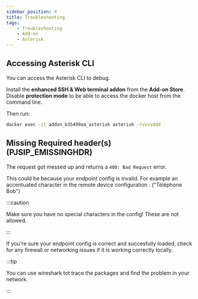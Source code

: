 ```yaml
---
sidebar_position: 4
title: Troubleshooting
tags:
    - Troubleshooting
    - Add-on
    - Asterisk
---
```


## Accessing Asterisk CLI

You can access the Asterisk CLI to debug.

Install the **enhanced SSH & Web terminal addon** from the **Add-on Store**. Disable **protection mode** to be able to access the docker host from the command line.

Then run:

```bash
docker exec -it addon_b35499aa_asterisk asterisk -rvvvvddd
```

##  Missing Required header(s) (PJSIP_EMISSINGHDR)

The request got messed up and returns a `400: Bad Request` error.

This could be because your endpoint config is invalid. For example an accentuated character in the remote device configuration : ("Téléphone Bob")

:::caution

Make sure you have no special characters in the config!
These are not allowed.

:::

If you're sure your endpoint config is correct and succesfully loaded, check for any firewall or networking issues if it is working correctly locally.

:::tip

You can use wireshark tot trace the packages and find the problem in your network.

:::
